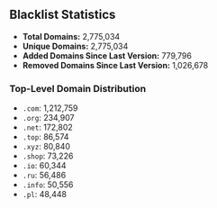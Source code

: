 ## Blacklist Statistics

- **Total Domains:** 2,775,034
- **Unique Domains:** 2,775,034
- **Added Domains Since Last Version:** 779,796
- **Removed Domains Since Last Version:** 1,026,678

### Top-Level Domain Distribution

-  `.com`: 1,212,759
-  `.org`: 234,907
-  `.net`: 172,802
-  `.top`: 86,574
-  `.xyz`: 80,840
-  `.shop`: 73,226
-  `.io`: 60,344
-  `.ru`: 56,486
-  `.info`: 50,556
-  `.pl`: 48,448
